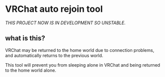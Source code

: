# VRChat auto rejoin tool 

*THIS PROJECT NOW IS IN DEVELOPMENT SO UNSTABLE.*

## what is this?

VRChat may be returned to the home world due to connection problems, and automatically returns to the previous world.

This tool will prevent you from sleeping alone in VRChat and being returned to the home world alone.
